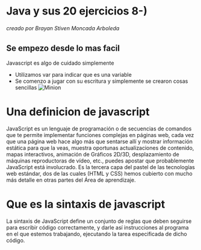 # Java y sus 20 ejercicios 8-)
###### creado por Brayan Stiven Moncada Arboleda
## Se empezo desde lo mas facil

Javascript es algo de cuidado simplemente
+ Utilizamos var para indicar que es una variable
+ Se comenzo a jugar con su escritura y simplemente se crearon cosas sencillas
![Minion](https://octodex.github.com/images/minion.png)

# Una definicion de javascript
JavaScript es un lenguaje de programación o de secuencias de comandos que te permite implementar funciones complejas en páginas web, cada vez que una página web hace algo más que sentarse allí y mostrar información estática para que la veas, muestra oportunas actualizaciones de contenido, mapas interactivos, animación de Gráficos 2D/3D, desplazamiento de máquinas reproductoras de vídeo, etc., puedes apostar que probablemente JavaScript está involucrado. Es la tercera capa del pastel de las tecnologías web estándar, dos de las cuales (HTML y CSS) hemos cubierto con mucho más detalle en otras partes del Área de aprendizaje.

# Que es la sintaxis de javascript
La sintaxis de JavaScript define un conjunto de reglas que deben seguirse para escribir código correctamente, y darle así instrucciones al programa en el que estemos trabajando, ejecutando la tarea especificada de dicho código.